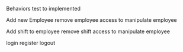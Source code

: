 Behaviors test to implemented

Add new Employee
remove employee
access to manipulate employee

Add shift to employee
remove shift 
access to manipulate employee

login
register
logout


